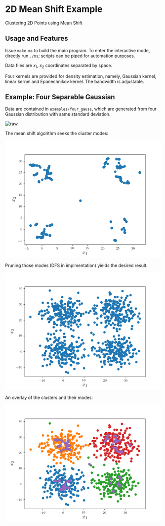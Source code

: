 # 2D Mean Shift Example

Clustering 2D Points using Mean Shift

## Usage and Features

Issue `make ms` to build the main program.
To enter the interactive mode, directly run `./ms`;
scripts can be piped for automation purposes.

Data files are $x_1$, $x_2$ coordinates separated
by space.

Four kernels are provided for density estimation, namely,
Gaussian kernel, linear kernel and Epanechnikov kernel.
The bandwidth is adjustable.

## Example: Four Separable Gaussian

Data are contained in `examples/four_gauss`, which
are generated from four Gaussian distribution with same
standard deviation.

![raw](examples/four_gauss_raw.png)

The mean shift algorithm seeks the cluster modes:

![modes](examples/four_gauss_modes.png)

Pruning those modes (DFS in implmentation) yields
the desired result.

![clsuters](examples/four_gauss.png)

An overlay of the clusters and their modes:

![overlay](examples/four_gauss_overlay.png)


